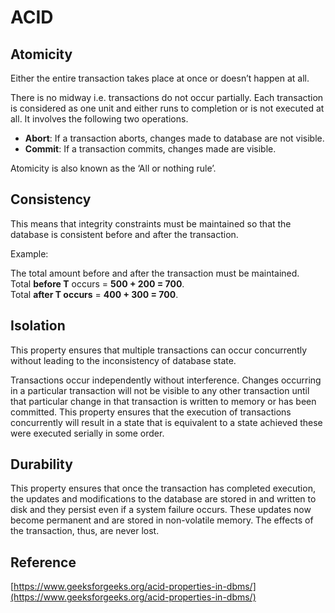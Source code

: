 # ACID

## Atomicity

Either the entire transaction takes place at once or doesn’t happen at all.

There is no midway i.e. transactions do not occur partially. Each transaction is considered as one unit and either runs to completion or is not executed at all. It involves the following two operations.

* **Abort**: If a transaction aborts, changes made to database are not visible.
* **Commit**: If a transaction commits, changes made are visible.

Atomicity is also known as the ‘All or nothing rule’.

## Consistency

This means that integrity constraints must be maintained so that the database is consistent before and after the transaction.

Example: 

The total amount before and after the transaction must be maintained.  
Total **before T** occurs = **500 + 200 = 700**.  
Total **after T occurs** = **400 + 300 = 700**.

## Isolation

This property ensures that multiple transactions can occur concurrently without leading to the inconsistency of database state.

Transactions occur independently without interference. Changes occurring in a particular transaction will not be visible to any other transaction until that particular change in that transaction is written to memory or has been committed. This property ensures that the execution of transactions concurrently will result in a state that is equivalent to a state achieved these were executed serially in some order.

## Durability

This property ensures that once the transaction has completed execution, the updates and modifications to the database are stored in and written to disk and they persist even if a system failure occurs. These updates now become permanent and are stored in non-volatile memory. The effects of the transaction, thus, are never lost.

## Reference

[https://www.geeksforgeeks.org/acid-properties-in-dbms/](https://www.geeksforgeeks.org/acid-properties-in-dbms/)




